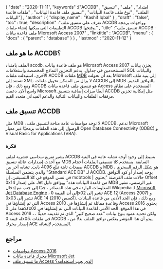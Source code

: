 {
  "date" : "2020-11-11",
  "keywords" :["ACCDB" , "امتداد" , "ملف" , "تنسيق الملف" , "نوع ملف قاعدة البيانات" , "تنسيق ملف قاعدة البيانات" , "ملفات قاعدة البيانات"] ,
  "author" : {
    "display_name" : "Kashif Iqbal"
} ,
  "draft" : "false",
  "toc" : true,
  "description" :"تعرف على تنسيق ملف ACCDB وواجهات برمجة التطبيقات التي يمكنها إنشاء ملفات ACCDB وفتحها." ,
  "title" :"تنسيق ملف ACCDB - ملف قاعدة بيانات Microsoft Access 2007" ,
  "linktitle" : "ACCDB",
  "menu" : {
    "docs" : {
      "parent" : "database"
}
} ,
  "lastmod" : "2020-11-12"
}

## ما هو ملف ACCDB؟

الملف بامتداد accdb. هو ملف قاعدة بيانات Microsoft Access 2007 يخزن بيانات المستخدمين في جداول. يدعم التخزين
النماذج المخصصة واستعلامات SQL والبيانات الأخرى. استبدلت ملفات ACCDB ملفات [MDB](/ar/database/mdb/) بعد أن تحولت Microsoft إلى بنية ملف تستند إلى XML. لا يزال من الممكن تحويل ملفات ACCDB إلى MDB بالتوافق القديم. ومع ذلك ، فإن ACCDB هو تنسيق ملف قاعدة بيانات Access المستخدم على نطاق واسع الآن. دعمت Microsoft أيضًا ميزات إضافية بتنسيق ACCDB مثل إمكانية تخزين مرفقات الملفات والبيانات الثنائية والدعم الميداني متعدد القيم.

## تنسيق ملف ACCDB

مثل MDB ، لا توجد مواصفات عامة متاحة لتنسيق ملف ACCDB. تدعم Microsoft الوصول إلى هذه الملفات برمجيًا عبر معيار Open Database Connectivity (ODBC) و Visual Basic for Applications (VBA).

### فكرة

يشير تفريغ سداسي عشرية لملف ACCDB بسيط إلى وجود أوجه تشابه عامة في البنية مع أحدث إصدارات عائلة تنسيق MDB السابقة. يستخدم كلا تنسيقي الملفات أحجام صفحات ثابتة تبلغ 4096 بايت. تشابه آخر بين ACCDB و MDB هو شكل الرقم السحري ، والذي يتضمن السلسلة "Standard ACE DB" لـ ACCDB. يوجد إصدار أو كود التوافق في نفس الموقع في كلا التنسيقين. إن mdbtools | حالات ملف القرصنة "يحتوي Offset 0x14 على إصدار Jet من قاعدة البيانات هذه" ويوافق دليل MDB غير الرسمي. تشير المعلومات الواردة في هذه المصادر ، جنبًا إلى جنب مع إدخال Wikipedia لـ [Microsoft Jet Database Engine](https://en.wikipedia.org/wiki/Microsoft_Jet_Database_Engine) ، إلى أن القيمة 0x02 تشير إلى ACE 12 (Access 2007) و 0x03 تشير إلى ACE 14 (أكسس 2010). ومع ذلك ، فإن الحد الأدنى من قاعدة البيانات التي تم إنشاؤها في Access 2010 وقاعدة مماثلة تم إنشاؤها في Access 2016 يحتوي كلاهما على 0x02 في هذا الموقع. الحد الأدنى لقاعدة البيانات التي تم إنشاؤها في Access 2016 ، ولكن تحديد عمود بنوع بيانات "عدد صحيح كبير" الذي تم تقديمه حديثًا ، له قيمة 0x05. في ملفات ACCDB ، يبدو أن هذا المؤشر يعكس توافق الملف بدلاً من إصدار محرك ACE المستخدم لإنشائه.

## مراجع

* [مواصفات Access 2016](https://support.microsoft.com/en-us/office/access-specifications-0cf3c66f-9cf2-4e32-9568-98c1025bb47c)
* [محرك قاعدة بيانات Microsoft Jet](https://en.wikipedia.org/wiki/Microsoft_Jet_Database_Engine)
* [ما تنسيق ملف Access الذي يجب استخدامه؟](https://support.microsoft.com/en-us/office/which-access-file-format-should-i-use-012d9ab3-d14c-479e-b617-be66f9070b41?ui=en-us&rs=en-us&ad=us)
